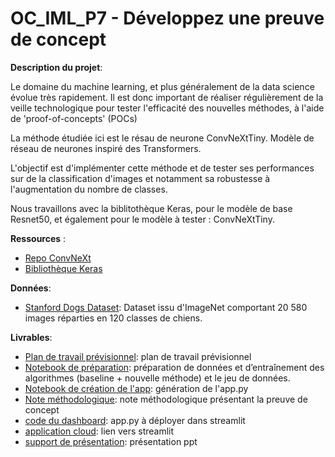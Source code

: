 # OC_IML_P7 - Développez une preuve de concept

**Description du projet**:

Le domaine du machine learning, et plus généralement de la data science évolue très rapidement. Il est donc important de réaliser régulièrement 
de la veille technologique pour tester l'efficacité des nouvelles méthodes, à l'aide de 'proof-of-concepts' (POCs)

La méthode étudiée ici est le résau de neurone ConvNeXtTiny.
Modèle de réseau de neurones inspiré des Transformers.

L'objectif est d'implémenter cette méthode et de tester ses performances sur de la classification d'images et notamment 
sa robustesse à l'augmentation du nombre de classes.

Nous travaillons avec la biblitothèque Keras, pour le modèle de base Resnet50, et également pour le modèle à tester : ConvNeXtTiny.

**Ressources** :
* [Repo ConvNeXt](https://github.com/facebookresearch/ConvNeXt)
* [Bibliothèque Keras](https://keras.io/api/applications/convnext/)

**Données**:
* [Stanford Dogs Dataset](http://vision.stanford.edu/aditya86/ImageNetDogs/): Dataset issu d'ImageNet comportant 20 580 images réparties en 120 classes de chiens.

**Livrables**:
* [Plan de travail prévisionnel](Plan_prévisionnel.docx): plan de travail prévisionnel
* [Notebook de préparation](IML_P7_V5-5races.ipynb): préparation de données et d’entraînement des algorithmes (baseline + nouvelle méthode) et le jeu de données.
* [Notebook de création de l'app](IML_P7_ModelV3.ipynb): génération de l'app.py
* [Note méthodologique](Note_Méthodologique.docx): note méthodologique présentant la preuve de concept
* [code du dashboard](app.py): app.py à déployer dans streamlit
* [application cloud](https://ocimlp7-jj.streamlit.app/): lien vers streamlit
* [support de présentation](IML_P7_JJ_V1.pdf): présentation ppt